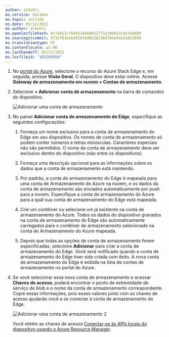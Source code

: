 ```yaml
---
author: alkohli
ms.service: databox
ms.topic: include
ms.date: 03/12/2021
ms.author: alkohli
ms.openlocfilehash: 0c7e011cf8445164e0931f71e390813c9134dd89
ms.sourcegitcommit: 5f32f03eeb892bf0d023b23bd709e642d1812696
ms.translationtype: HT
ms.contentlocale: pt-BR
ms.lasthandoff: 03/12/2021
ms.locfileid: "103200950"
---
```

1. No [portal do Azure](https://portal.azure.com/), selecione o recurso do Azure Stack Edge e, em seguida, acesse **Visão Geral**. O dispositivo deve estar online. Acesse **Gateway de armazenamento em nuvem > Contas de armazenamento**.

2. Selecione **+ Adicionar conta de armazenamento** na barra de comandos do dispositivo. 

   ![Adicionar uma conta de armazenamento](media/azure-stack-edge-gateway-add-storage-account/add-storage-account-1.png)

3. No painel **Adicionar conta de armazenamento do Edge**, especifique as seguintes configurações:

    1. Forneça um nome exclusivo para a conta de armazenamento do Edge em seu dispositivo. Os nomes de conta de armazenamento só podem conter números e letras minúsculas. Caracteres especiais não são permitidos. O nome da conta de armazenamento deve ser exclusivo dentro do dispositivo (não entre os dispositivos).

    2. Forneça uma descrição opcional para as informações sobre os dados que a conta de armazenamento está mantendo.  
    
    3. Por padrão, a conta de armazenamento do Edge é mapeada para uma conta de Armazenamento do Azure na nuvem, e os dados da conta de armazenamento são enviados automaticamente por push para a nuvem. Especifique a conta de armazenamento do Azure para a qual sua conta de armazenamento do Edge está mapeada.

    4. Crie um contêiner ou selecione um já existente na conta de armazenamento do Azure. Todos os dados do dispositivo gravados na conta de armazenamento do Edge são automaticamente carregados para o contêiner de armazenamento selecionado na conta do Armazenamento do Azure mapeada.

    5. Depois que todas as opções de conta de armazenamento forem especificadas, selecione **Adicionar** para criar a conta de armazenamento do Edge. Você será notificado quando a conta de armazenamento do Edge tiver sido criada com êxito. A nova conta de armazenamento do Edge é exibida na lista de contas de armazenamento no portal do Azure.

    <!--[Add a storage account](media/azure-stack-edge-gateway-add-storage-account/add-storage-account-2.png)-->
    
4. Se você selecionar essa nova conta de armazenamento e acessar **Chaves de acesso**, poderá encontrar o ponto de extremidade de serviço de blob e o nome da conta de armazenamento correspondente. Copie essas informações, pois esses valores junto com as chaves de acesso ajudarão você a se conectar à conta de armazenamento do Edge.

    ![Adicionar uma conta de armazenamento 2](media/azure-stack-edge-gateway-add-storage-account/add-storage-account-4.png)

    Você obtém as chaves de acesso [Conectar-se às APIs locais do dispositivo usando o Azure Resource Manager](../articles/databox-online/azure-stack-edge-j-series-connect-resource-manager.md). 
